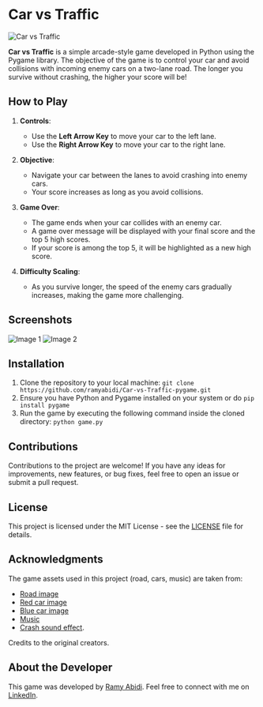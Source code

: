 # Car vs Traffic

![Car vs Traffic](https://i.ibb.co/mBMJJMR/Screenshot-from-2023-07-29-20-27-23.png)

**Car vs Traffic** is a simple arcade-style game developed in Python using the Pygame library. The objective of the game is to control your car and avoid collisions with incoming enemy cars on a two-lane road. The longer you survive without crashing, the higher your score will be!

## How to Play

1. **Controls**:
   - Use the **Left Arrow Key** to move your car to the left lane.
   - Use the **Right Arrow Key** to move your car to the right lane.

2. **Objective**:
   - Navigate your car between the lanes to avoid crashing into enemy cars.
   - Your score increases as long as you avoid collisions.

3. **Game Over**:
   - The game ends when your car collides with an enemy car.
   - A game over message will be displayed with your final score and the top 5 high scores.
   - If your score is among the top 5, it will be highlighted as a new high score.

4. **Difficulty Scaling**:
   - As you survive longer, the speed of the enemy cars gradually increases, making the game more challenging.

## Screenshots

![Image 1](https://i.ibb.co/w7ZZJjF/Screenshot-from-2023-07-29-20-02-50.png)
![Image 2](https://i.ibb.co/cTmnBnS/Screenshot-from-2023-07-29-20-20-37.png)


## Installation

1. Clone the repository to your local machine:
`git clone https://github.com/ramyabidi/Car-vs-Traffic-pygame.git`
2. Ensure you have Python and Pygame installed on your system or do `pip install pygame`
3. Run the game by executing the following command inside the cloned directory: `python game.py`


## Contributions

Contributions to the project are welcome! If you have any ideas for improvements, new features, or bug fixes, feel free to open an issue or submit a pull request.

## License

This project is licensed under the MIT License - see the [LICENSE](LICENSE) file for details.

## Acknowledgments

The game assets used in this project (road, cars, music) are taken from:
- [Road image](https://opengameart.org/content/road-for-2d-games)
- [Red car image](https://www.iconspng.com/image/40843/pixel-car-red-front)
- [Blue car image](https://pixelartmaker.com/art/906c806b7bba0cb)
- [Music](https://artlist.io/sfx/track/116514/retro-beeps---8bit-negative-alert)
- [Crash sound effect](https://artlist.io/sfx/track/116514/retro-beeps---8bit-negative-alert).

Credits to the original creators.

## About the Developer

This game was developed by [Ramy Abidi](https://github.com/ramyabidi). Feel free to connect with me on [LinkedIn](https://linkedin.com/in/ramyabidi).

